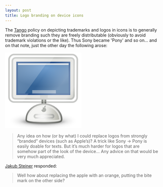 ```yaml
---
layout: post
title: Logo branding on device icons
---
```

The <a href="http://tango.freedesktop.org/" title="Tango Desktop Project on freedesktop.org">Tango</a> policy on depicting trademarks and logos in icons is to generally remove branding such they are freely distributable (obviously to avoid trademark violations or the like). Thus Sony became 'Pony' and so on... and on that note, just the other day the following arose:

<span class="calloutRight"><img src="/files/images/apple-imac-lamp.png" alt="apple-imac-lamp icon illustrating a deviance from the Apple logo." title="apple-imac-lamp" width="250" height="250" /></span>

<blockquote>
    <p>Any idea on how (or by what) I could replace logos from strongly &ldquo;branded&rdquo; devices (such as Apple&rsquo;s)? A trick like Sony &rarr; Pony is easily doable for texts. But it&rsquo;s much harder for logos that are somehow part of the look of the device&hellip; Any advice on that would be very much appreciated.</p>
</blockquote>

<p><a href="http://jimmac.musichall.cz/" title="Jakub Steiner&rsquo; website">Jakub Steiner</a> responded:</p>

<blockquote cite="Jakub Steiner">
    <p>Well how about replacing the apple with an orange, putting the bite mark on the other side?</p>
</blockquote>